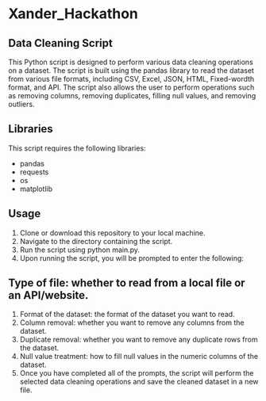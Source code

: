 # Xander_Hackathon

## Data Cleaning Script

This Python script is designed to perform various data cleaning operations on a dataset. The script is built using the pandas library to read the dataset from various file formats, including CSV, Excel, JSON, HTML, Fixed-wordth format, and API. The script also allows the user to perform operations such as removing columns, removing duplicates, filling null values, and removing outliers.

## Libraries
This script requires the following libraries:

- pandas
- requests
- os
- matplotlib

## Usage
1. Clone or download this repository to your local machine.
2. Navigate to the directory containing the script.
3. Run the script using python main.py.
4. Upon running the script, you will be prompted to enter the following:

## Type of file: whether to read from a local file or an API/website.
1. Format of the dataset: the format of the dataset you want to read.
2. Column removal: whether you want to remove any columns from the dataset.
3. Duplicate removal: whether you want to remove any duplicate rows from the dataset.
4. Null value treatment: how to fill null values in the numeric columns of the dataset.
5. Once you have completed all of the prompts, the script will perform the selected data cleaning operations and save the cleaned dataset in a new file.
